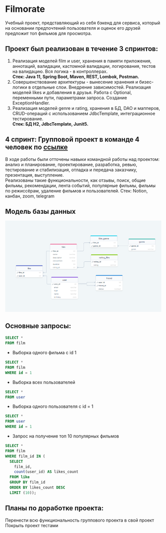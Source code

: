 # Filmorate
Учебный проект, представляющий из себя бэкенд для сервиса, который на основании предпочтений пользователя и оценок его друзей предложит топ фильмов для просмотра.

## Проект был реализован в течение 3 спринтов:
1. Реализация моделей film и user, хранения в памяти приложения, аннотаций, валидации,  кастомной валидации, логирования, тестов на валидацию. Вся логика  - в контроллерах.  
**Стек: Java 11, Spring Boot, Maven, REST, Lombok, Postman.**
2. Совершенствование архитектуры - вынесение хранения и бизес-логики в отдельные слои. Внедрение зависимостей. Реализация моделей likes и добавления в друзья. Работа с Optional, переменными пути, параметрами запроса. Создание ExceptionHandler.  
3. Реализация моделей genre и rating, хранения в БД, DAO и мапперов, CRUD-операций с использованием JdbcTemplate, интеграционное тестирование.  
**Стек: БД H2, JdbcTemplate, Junit5.**

## 4 спринт: Групповой проект в команде 4 человек по [ссылке](https://github.com/olgamatrakhova/java-filmorate)
В ходе работы были отточены навыки командной работы над проектом:  
анализ и планирование, проектирование, разработка, ревью, тестирование и стабилизация, отладка и передача заказчику, презентация, выступление.  
Реализованы такие функциональности, как отзывы, поиск, общие фильмы, рекомендации, лента событий, популярные фильмы, фильмы по режиссёрам, удаление фильмов и пользователей.
Стек: Notion, канбан, zoom, telegram

## Модель базы данных
![Схема](ER.png)

## Основные запросы:

~~~~sql
SELECT *
FROM film
~~~~
- Выборка одного фильма с id 1
~~~~sql
SELECT *
FROM film
WHERE id = 1
~~~~
- Выборка всех пользователей
~~~~sql
SELECT *
FROM user
~~~~
- Выборка одного пользователя с id = 1
~~~~sql
SELECT *
FROM user
WHERE id = 1
~~~~

- Запрос на получение топ 10 популярных фильмов
~~~~sql
SELECT *
FROM film
WHERE film_id IN (
  SELECT
    film_id,
    count(user_id) AS likes_count
  FROM like
  GROUP BY film_id
  ORDER BY likes_count DESC
  LIMIT (10));
~~~~

## Планы по доработке проекта:
Перенести всю функциональность группового проекта в свой проект  
Покрыть проект тестами
